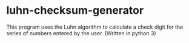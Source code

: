 # luhn-checksum-generator

This program uses the Luhn algorithm to calculate a check digit for the series of numbers entered by the user. (Written in python 3)
